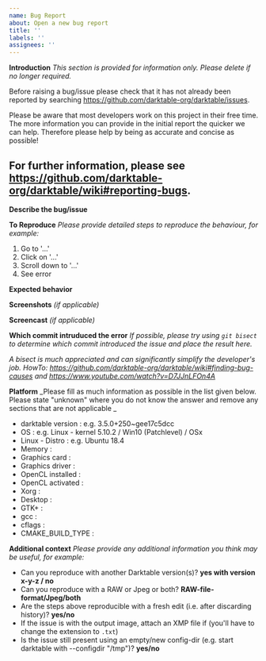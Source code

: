 ```yaml
---
name: Bug Report
about: Open a new bug report
title: ''
labels: ''
assignees: ''
---
```


**Introduction**
_This section is provided for information only. Please delete if no longer required._

Before raising a bug/issue please check that it has not already been reported 
by searching https://github.com/darktable-org/darktable/issues.

Please be aware that most developers work on this project in their free time.
The more information you can provide in the initial report the quicker we can help.
Therefore please help by being as accurate and concise as possible!

For further information, please see https://github.com/darktable-org/darktable/wiki#reporting-bugs.
---------------------------------------------------------------


**Describe the bug/issue**


**To Reproduce**
_Please provide detailed steps to reproduce the behaviour, for example:_
1. Go to '...'
2. Click on '...'
3. Scroll down to '...'
4. See error

**Expected behavior**


**Screenshots**
_(if applicable)_

**Screencast**
_(if applicable)_

**Which commit intruduced the error**
_If possible, please try using `git bisect` to determine which commit introduced the issue and place the result here._

_A bisect is much appreciated and can significantly simplify the developer's job._
_HowTo: https://github.com/darktable-org/darktable/wiki#finding-bug-causes and https://www.youtube.com/watch?v=D7JJnLFOn4A_




**Platform**
_Please fill as much information as possible in the list given below. Please state "unknown" where you do not know the answer and remove any sections that are not applicable _

* darktable version : e.g. 3.5.0+250~gee17c5dcc
* OS                : e.g. Linux - kernel 5.10.2 / Win10 (Patchlevel) / OSx
* Linux - Distro    : e.g. Ubuntu 18.4
* Memory            : 
* Graphics card     : 
* Graphics driver   : 
* OpenCL installed  : 
* OpenCL activated  : 
* Xorg              : 
* Desktop           : 
* GTK+              : 
* gcc               : 
* cflags            : 
* CMAKE_BUILD_TYPE  : 

**Additional context**
_Please provide any additional information you think may be useful, for example:_

 - Can you reproduce with another Darktable version(s)? **yes with version x-y-z / no**
 - Can you reproduce with a RAW or Jpeg or both? **RAW-file-format/Jpeg/both**
 - Are the steps above reproducible with a fresh edit (i.e. after discarding history)? **yes/no**
 - If the issue is with the output image, attach an XMP file if (you'll have to change the extension to `.txt`)
 - Is the issue still present using an empty/new config-dir (e.g. start darktable with --configdir "/tmp")? **yes/no**
